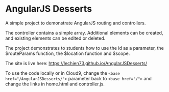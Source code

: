 # AngularJS Desserts

A simple project to demonstrate AngularJS routing and controllers.

The controller contains a simple array. Additional elements can be created, and existing elements can be edited or deleted.

The project demonstrates to students how to use the id as a parameter, the $routeParams function, the $location function and $scope.

The site is live here: https://lechien73.github.io/AngularJSDesserts/

To use the code locally or in Cloud9, change the `<base href="/AngularJSDesserts/">` parameter back to `<base href="/">` and change the links in home.html and controller.js.